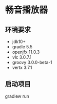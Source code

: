 # 畅音播放器

## 环境要求
* jdk10+
* gradle 5.5
* openjfx 11.0.3
* vlc 3.0.7.1
* groovy 3.0.0-beta-1
* vertx 3.7.1

## 启动项目
 gradlew run
 
